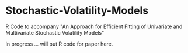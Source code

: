 # Stochastic-Volatility-Models
R Code to accompany "An Approach for Efficient Fitting of Univariate and Multivariate Stochastic Volatility Models"


In progress ... will put R code for paper here.
